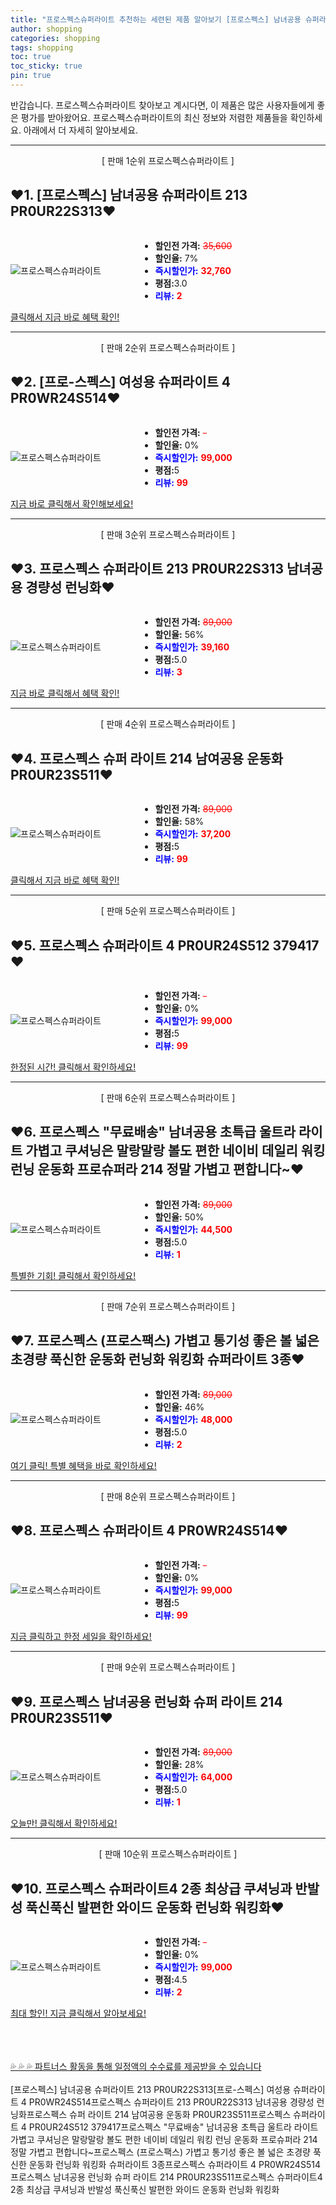 ```yaml
---
title: "프로스펙스슈퍼라이트 추천하는 세련된 제품 알아보기 [프로스펙스] 남녀공용 슈퍼라이트 213 PR0UR22S313"
author: shopping
categories: shopping
tags: shopping
toc: true
toc_sticky: true
pin: true
---
```

반갑습니다. 프로스펙스슈퍼라이트 찾아보고 계시다면, 이 제품은 많은 사용자들에게 좋은 평가를 받아왔어요. 프로스펙스슈퍼라이트의 최신 정보와 저렴한 제품들을 확인하세요. 아래에서 더 자세히 알아보세요.

---
<p class="toplist" style="margin: 0 auto; display: block; width: fit-content;">[ 판매 1순위 프로스펙스슈퍼라이트 ]</p>

<h2><strong>❤️1. [프로스펙스] 남녀공용 슈퍼라이트 213 PR0UR22S313❤️</strong></h2>

<div style="display: flex; align-items: center;">
    <div style="flex: 0.4;">
        <img src="https://thumbnail7.coupangcdn.com/thumbnails/remote/230x230ex/image/vendor_inventory/b7e8/f8ee8adec7594012a6d9d1f71f25c8bde5a65eda44178e46e5315e7c4d4d.jpg" alt="프로스펙스슈퍼라이트" style="max-width: 100%;">
    </div>
    <div style="flex: 0.6; margin-left: 10px;">
        <ul>
            <li><strong>할인전 가격:</strong> <del style="color: red;">35,600</del></li>
            <li><strong>할인율:</strong> 7%</li>
            <li><span style='color:blue'><strong>즉시할인가:</strong></span> <span style='color:red'><strong>32,760</strong></span></li>
            <li><strong>평점:</strong>3.0</li>
            <li><span style='color:blue'><strong>리뷰:</strong></span> <span style='color:red'><strong>2</strong></span></li>
        </ul>
    </div>
</div>
<div class="center">
    <a href="https://selin100587001.github.io?lptag=AF9450613&subid=githubio&pageKey=6403267078&traceid=V0-153&itemId=13699535889&vendorItemId=90784711324" class="myButton">
        클릭해서 지금 바로 혜택 확인!
    </a>
</div>


---
<p class="toplist" style="margin: 0 auto; display: block; width: fit-content;">[ 판매 2순위 프로스펙스슈퍼라이트 ]</p>

<h2><strong>❤️2. [프로-스펙스] 여성용 슈퍼라이트 4 PR0WR24S514❤️</strong></h2>

<div style="display: flex; align-items: center;">
    <div style="flex: 0.4;">
        <img src="https://thumbnail10.coupangcdn.com/thumbnails/remote/230x230ex/image/vendor_inventory/660e/e36ea8ca74060ad9327917e92002427d5b8d0a830ab8518300a5a6c61c0e.jpg" alt="프로스펙스슈퍼라이트" style="max-width: 100%;">
    </div>
    <div style="flex: 0.6; margin-left: 10px;">
        <ul>
            <li><strong>할인전 가격:</strong> <del style="color: red;">-</del></li>
            <li><strong>할인율:</strong> 0%</li>
            <li><span style='color:blue'><strong>즉시할인가:</strong></span> <span style='color:red'><strong>99,000</strong></span></li>
            <li><strong>평점:</strong>5</li>
            <li><span style='color:blue'><strong>리뷰:</strong></span> <span style='color:red'><strong>99</strong></span></li>
        </ul>
    </div>
</div>
<div class="center">
    <a href="https://selin100587001.github.io?lptag=AF9450613&subid=githubio&pageKey=8254274471&traceid=V0-153&itemId=23768283427&vendorItemId=90792588069" class="myButton">
        지금 바로 클릭해서 확인해보세요!
    </a>
</div>


---
<p class="toplist" style="margin: 0 auto; display: block; width: fit-content;">[ 판매 3순위 프로스펙스슈퍼라이트 ]</p>

<h2><strong>❤️3. 프로스펙스 슈퍼라이트 213 PR0UR22S313 남녀공용 경량성 런닝화❤️</strong></h2>

<div style="display: flex; align-items: center;">
    <div style="flex: 0.4;">
        <img src="https://thumbnail9.coupangcdn.com/thumbnails/remote/230x230ex/image/vendor_inventory/0521/b2a150064932e19dd1308dfc78b500bf7e83c7ce3a2b6c1a58cf7639caac.jpg" alt="프로스펙스슈퍼라이트" style="max-width: 100%;">
    </div>
    <div style="flex: 0.6; margin-left: 10px;">
        <ul>
            <li><strong>할인전 가격:</strong> <del style="color: red;">89,000</del></li>
            <li><strong>할인율:</strong> 56%</li>
            <li><span style='color:blue'><strong>즉시할인가:</strong></span> <span style='color:red'><strong>39,160</strong></span></li>
            <li><strong>평점:</strong>5.0</li>
            <li><span style='color:blue'><strong>리뷰:</strong></span> <span style='color:red'><strong>3</strong></span></li>
        </ul>
    </div>
</div>
<div class="center">
    <a href="https://selin100587001.github.io?lptag=AF9450613&subid=githubio&pageKey=6758816153&traceid=V0-153&itemId=15833083687&vendorItemId=88453143853" class="myButton">
        지금 바로 클릭해서 혜택 확인!
    </a>
</div>


---
<p class="toplist" style="margin: 0 auto; display: block; width: fit-content;">[ 판매 4순위 프로스펙스슈퍼라이트 ]</p>

<h2><strong>❤️4. 프로스펙스 슈퍼 라이트 214 남여공용 운동화 PR0UR23S511❤️</strong></h2>

<div style="display: flex; align-items: center;">
    <div style="flex: 0.4;">
        <img src="https://thumbnail10.coupangcdn.com/thumbnails/remote/230x230ex/image/vendor_inventory/96c9/ccb8b31cc79aeb9f74a2b7aaa75864cfdb26d0c94f1b15d2c1687feaed8a.jpg" alt="프로스펙스슈퍼라이트" style="max-width: 100%;">
    </div>
    <div style="flex: 0.6; margin-left: 10px;">
        <ul>
            <li><strong>할인전 가격:</strong> <del style="color: red;">89,000</del></li>
            <li><strong>할인율:</strong> 58%</li>
            <li><span style='color:blue'><strong>즉시할인가:</strong></span> <span style='color:red'><strong>37,200</strong></span></li>
            <li><strong>평점:</strong>5</li>
            <li><span style='color:blue'><strong>리뷰:</strong></span> <span style='color:red'><strong>99</strong></span></li>
        </ul>
    </div>
</div>
<div class="center">
    <a href="https://selin100587001.github.io?lptag=AF9450613&subid=githubio&pageKey=7621785454&traceid=V0-153&itemId=20209093328&vendorItemId=88453146222" class="myButton">
        클릭해서 지금 바로 혜택 확인!
    </a>
</div>


---
<p class="toplist" style="margin: 0 auto; display: block; width: fit-content;">[ 판매 5순위 프로스펙스슈퍼라이트 ]</p>

<h2><strong>❤️5. 프로스펙스 슈퍼라이트 4 PR0UR24S512 379417❤️</strong></h2>

<div style="display: flex; align-items: center;">
    <div style="flex: 0.4;">
        <img src="https://thumbnail6.coupangcdn.com/thumbnails/remote/230x230ex/image/vendor_inventory/16a0/4de1f0d0effced757f4d175c22aa3a59cd80c6e66f874faf3c2ac67b8835.jpg" alt="프로스펙스슈퍼라이트" style="max-width: 100%;">
    </div>
    <div style="flex: 0.6; margin-left: 10px;">
        <ul>
            <li><strong>할인전 가격:</strong> <del style="color: red;">-</del></li>
            <li><strong>할인율:</strong> 0%</li>
            <li><span style='color:blue'><strong>즉시할인가:</strong></span> <span style='color:red'><strong>99,000</strong></span></li>
            <li><strong>평점:</strong>5</li>
            <li><span style='color:blue'><strong>리뷰:</strong></span> <span style='color:red'><strong>99</strong></span></li>
        </ul>
    </div>
</div>
<div class="center">
    <a href="https://selin100587001.github.io?lptag=AF9450613&subid=githubio&pageKey=8214086620&traceid=V0-153&itemId=23586717720&vendorItemId=90792573347" class="myButton">
        한정된 시간! 클릭해서 확인하세요!
    </a>
</div>


---
<p class="toplist" style="margin: 0 auto; display: block; width: fit-content;">[ 판매 6순위 프로스펙스슈퍼라이트 ]</p>

<h2><strong>❤️6. 프로스펙스 "무료배송" 남녀공용 초특급 울트라 라이트 가볍고 쿠셔닝은 말랑말랑 볼도 편한 네이비 데일리 워킹 런닝 운동화 프로슈퍼라 214 정말 가볍고 편합니다~❤️</strong></h2>

<div style="display: flex; align-items: center;">
    <div style="flex: 0.4;">
        <img src="https://thumbnail8.coupangcdn.com/thumbnails/remote/230x230ex/image/vendor_inventory/34bb/b4a467739f53a0a8dd2452a17ef400753dabc6a44acaf4d9eec8f7b53600.jpg" alt="프로스펙스슈퍼라이트" style="max-width: 100%;">
    </div>
    <div style="flex: 0.6; margin-left: 10px;">
        <ul>
            <li><strong>할인전 가격:</strong> <del style="color: red;">89,000</del></li>
            <li><strong>할인율:</strong> 50%</li>
            <li><span style='color:blue'><strong>즉시할인가:</strong></span> <span style='color:red'><strong>44,500</strong></span></li>
            <li><strong>평점:</strong>5.0</li>
            <li><span style='color:blue'><strong>리뷰:</strong></span> <span style='color:red'><strong>1</strong></span></li>
        </ul>
    </div>
</div>
<div class="center">
    <a href="https://selin100587001.github.io?lptag=AF9450613&subid=githubio&pageKey=8139731818&traceid=V0-153&itemId=23129136309&vendorItemId=90162119611" class="myButton">
        특별한 기회! 클릭해서 확인하세요!
    </a>
</div>


---
<p class="toplist" style="margin: 0 auto; display: block; width: fit-content;">[ 판매 7순위 프로스펙스슈퍼라이트 ]</p>

<h2><strong>❤️7. 프로스펙스 (프로스팩스) 가볍고 통기성 좋은 볼 넓은 초경량 푹신한 운동화 런닝화 워킹화 슈퍼라이트 3종❤️</strong></h2>

<div style="display: flex; align-items: center;">
    <div style="flex: 0.4;">
        <img src="https://thumbnail10.coupangcdn.com/thumbnails/remote/230x230ex/image/vendor_inventory/8d9d/c6e40467e609bb6f0c3874f69d58b8a993992f528c980fe60e27adf882b0.jpg" alt="프로스펙스슈퍼라이트" style="max-width: 100%;">
    </div>
    <div style="flex: 0.6; margin-left: 10px;">
        <ul>
            <li><strong>할인전 가격:</strong> <del style="color: red;">89,000</del></li>
            <li><strong>할인율:</strong> 46%</li>
            <li><span style='color:blue'><strong>즉시할인가:</strong></span> <span style='color:red'><strong>48,000</strong></span></li>
            <li><strong>평점:</strong>5.0</li>
            <li><span style='color:blue'><strong>리뷰:</strong></span> <span style='color:red'><strong>2</strong></span></li>
        </ul>
    </div>
</div>
<div class="center">
    <a href="https://selin100587001.github.io?lptag=AF9450613&subid=githubio&pageKey=7574561553&traceid=V0-153&itemId=19982947191&vendorItemId=87081167553" class="myButton">
        여기 클릭! 특별 혜택을 바로 확인하세요!
    </a>
</div>


---
<p class="toplist" style="margin: 0 auto; display: block; width: fit-content;">[ 판매 8순위 프로스펙스슈퍼라이트 ]</p>

<h2><strong>❤️8. 프로스펙스 슈퍼라이트 4 PR0WR24S514❤️</strong></h2>

<div style="display: flex; align-items: center;">
    <div style="flex: 0.4;">
        <img src="https://thumbnail10.coupangcdn.com/thumbnails/remote/230x230ex/image/vendor_inventory/660e/e36ea8ca74060ad9327917e92002427d5b8d0a830ab8518300a5a6c61c0e.jpg" alt="프로스펙스슈퍼라이트" style="max-width: 100%;">
    </div>
    <div style="flex: 0.6; margin-left: 10px;">
        <ul>
            <li><strong>할인전 가격:</strong> <del style="color: red;">-</del></li>
            <li><strong>할인율:</strong> 0%</li>
            <li><span style='color:blue'><strong>즉시할인가:</strong></span> <span style='color:red'><strong>99,000</strong></span></li>
            <li><strong>평점:</strong>5</li>
            <li><span style='color:blue'><strong>리뷰:</strong></span> <span style='color:red'><strong>99</strong></span></li>
        </ul>
    </div>
</div>
<div class="center">
    <a href="https://selin100587001.github.io?lptag=AF9450613&subid=githubio&pageKey=7896557412&traceid=V0-153&itemId=21631565026&vendorItemId=90792588080" class="myButton">
        지금 클릭하고 한정 세일을 확인하세요!
    </a>
</div>


---
<p class="toplist" style="margin: 0 auto; display: block; width: fit-content;">[ 판매 9순위 프로스펙스슈퍼라이트 ]</p>

<h2><strong>❤️9. 프로스펙스 남녀공용 런닝화 슈퍼 라이트 214 PR0UR23S511❤️</strong></h2>

<div style="display: flex; align-items: center;">
    <div style="flex: 0.4;">
        <img src="https://thumbnail9.coupangcdn.com/thumbnails/remote/230x230ex/image/vendor_inventory/147a/82deb97067083a08cb9ca5c3a504bd422e789f2aee8759681d8c3e85fbb9.jpg" alt="프로스펙스슈퍼라이트" style="max-width: 100%;">
    </div>
    <div style="flex: 0.6; margin-left: 10px;">
        <ul>
            <li><strong>할인전 가격:</strong> <del style="color: red;">89,000</del></li>
            <li><strong>할인율:</strong> 28%</li>
            <li><span style='color:blue'><strong>즉시할인가:</strong></span> <span style='color:red'><strong>64,000</strong></span></li>
            <li><strong>평점:</strong>5.0</li>
            <li><span style='color:blue'><strong>리뷰:</strong></span> <span style='color:red'><strong>1</strong></span></li>
        </ul>
    </div>
</div>
<div class="center">
    <a href="https://selin100587001.github.io?lptag=AF9450613&subid=githubio&pageKey=7080488856&traceid=V0-153&itemId=17611922176&vendorItemId=87743641239" class="myButton">
        오늘만! 클릭해서 확인하세요!
    </a>
</div>


---
<p class="toplist" style="margin: 0 auto; display: block; width: fit-content;">[ 판매 10순위 프로스펙스슈퍼라이트 ]</p>

<h2><strong>❤️10. 프로스펙스 슈퍼라이트4 2종 최상급 쿠셔닝과 반발성 푹신푹신 발편한 와이드 운동화 런닝화 워킹화❤️</strong></h2>

<div style="display: flex; align-items: center;">
    <div style="flex: 0.4;">
        <img src="https://thumbnail9.coupangcdn.com/thumbnails/remote/230x230ex/image/vendor_inventory/c6fd/19bef5677fd3d465a6b25fe630bbac4a4b1a217381a2108b75ddf1d0ee02.jpg" alt="프로스펙스슈퍼라이트" style="max-width: 100%;">
    </div>
    <div style="flex: 0.6; margin-left: 10px;">
        <ul>
            <li><strong>할인전 가격:</strong> <del style="color: red;">-</del></li>
            <li><strong>할인율:</strong> 0%</li>
            <li><span style='color:blue'><strong>즉시할인가:</strong></span> <span style='color:red'><strong>99,000</strong></span></li>
            <li><strong>평점:</strong>4.5</li>
            <li><span style='color:blue'><strong>리뷰:</strong></span> <span style='color:red'><strong>2</strong></span></li>
        </ul>
    </div>
</div>
<div class="center">
    <a href="https://selin100587001.github.io?lptag=AF9450613&subid=githubio&pageKey=7574617553&traceid=V0-153&itemId=19983262917&vendorItemId=87081481830" class="myButton">
        최대 할인! 지금 클릭해서 알아보세요!
    </a>
</div>

<br><br><br>[💦 💦 💦 파트너스 활동을 통해 일정액의 수수료를 제공받을 수 있습니다](https://link.coupang.com/a/bcpT2c)<br><br>[프로스펙스] 남녀공용 슈퍼라이트 213 PR0UR22S313[프로-스펙스] 여성용 슈퍼라이트 4 PR0WR24S514프로스펙스 슈퍼라이트 213 PR0UR22S313 남녀공용 경량성 런닝화프로스펙스 슈퍼 라이트 214 남여공용 운동화 PR0UR23S511프로스펙스 슈퍼라이트 4 PR0UR24S512 379417프로스펙스 "무료배송" 남녀공용 초특급 울트라 라이트 가볍고 쿠셔닝은 말랑말랑 볼도 편한 네이비 데일리 워킹 런닝 운동화 프로슈퍼라 214 정말 가볍고 편합니다~프로스펙스 (프로스팩스) 가볍고 통기성 좋은 볼 넓은 초경량 푹신한 운동화 런닝화 워킹화 슈퍼라이트 3종프로스펙스 슈퍼라이트 4 PR0WR24S514프로스펙스 남녀공용 런닝화 슈퍼 라이트 214 PR0UR23S511프로스펙스 슈퍼라이트4 2종 최상급 쿠셔닝과 반발성 푹신푹신 발편한 와이드 운동화 런닝화 워킹화